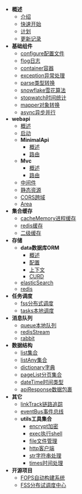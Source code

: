 * **概述**
    * [介绍](README.md "介绍")
    * [快速开始](overview/quickStart.md "快速开始")
    * [计划](overview/plan.md "计划")
    * [更新记录](overview/version.md "更新记录")
* **基础组件**
  * [configure配置文件](basic/configure.md "配置文件")
  * [flog日志](basic/flog.md "日志")
  * [container容器](basic/container.md "IOC容器")
  * [exception异常处理](basic/exception.md "异常处理")
  * [parse类型转换](basic/parse.md "类型转换")
  * [snowflake雪花算法](basic/snowflake.md "雪花算法")
  * [stopwatch时间统计](basic/stopwatch.md "时间统计")
  * [mapper对象转换](basic/mapper.md "对象转换")
  * [async异步并行](basic/async.md "异步并行")
* **webapi**
  * [概述](web/webapi/overview.md "概述")
  * [启动](web/webapi/statup.md "启动")
  * **MinimalApi**
    * [概述](web/webapi/minimalApi/overview.md "概述")
    * [路由](web/webapi/minimalApi/route.md "MinimalApi")
  * **Mvc**
    * [概述](web/webapi/mvc/overview.md "概述")
    * [路由](web/webapi/mvc/route.md "路由")
  * [中间件](web/webapi/middleware.md "中间件")
  * [静态资源](web/webapi/staticFile.md "静态资源")
  * [CORS跨域](web/webapi/cors.md "CORS跨域")
  * [Area](web/webapi/area.md "Area")
* **集合缓存**
  * [cacheMemory进程缓存](cache/cacheMemory.md "进程缓存")
  * [redis缓存](cache/redis.md "Redis缓存")
  * [二级缓存](cache/level2Cache.md "二级缓存")
* **存储**
  * **data数据库ORM**
    * [概述](store/data/overview.md "概述")
    * [配置](store/data/config.md "配置")
    * [上下文](store/data/context.md "上下文")
    * [CURD](store/data/curd.md "插入记录")
  * [elasticSearch](store/elasticSearch.md "elasticSearch")
  * [redis](store/redis.md "redis")
* **任务调度**
  * [fss分布式调度](task/fss.md "分布式调度")
  * [tasks本地调度](task/tasks.md "本地调度")
* **消息队列**
  * [queue本地队列](mq/queue.md "本地队列")
  * [redisStream](mq/redisStream.md "redisStream")
  * [rabbit](mq/rabbit.md "rabbit")
* **数据结构**
  * [list集合](dataStructure/list.md "list集合")
  * [listAny集合](dataStructure/listAny.md "listAny集合")
  * [dictionary字典](dataStructure/dictionary.md "字典")
  * [pageList分页集合](dataStructure/pageList.md "pageList分页集合")
  * [dateTime时间类型](dataStructure/dateTime.md "时间类型")
  * [apiResponse数据包裹](dataStructure/apiResponse.md "Api类型")
* **其它**
  * [linkTrack链路追踪](other/linkTrack.md "链路追踪")
  * [eventBus事件总线](other/eventBus.md "事件总线")
  * **utils工具集合**
    * [encrypt加密](other/utils/encrypt.md "encrypt加密")
    * [exec执行shell](other/utils/exec.md "exec执行shell")
    * [file文件管理](other/utils/file.md "file文件管理")
    * [http客户端](other/utils/http.md "http客户端")
    * [str字符串处理](other/utils/str.md "str字符串处理")
    * [times时间处理](other/utils/times.md "times时间处理")
* **开源项目**
  * [FOPS自动构建系统](https://github.com/FarseerNet/fops.go)
  * [FSS分布试调度中心](https://github.com/FarseerNet/fss.go)